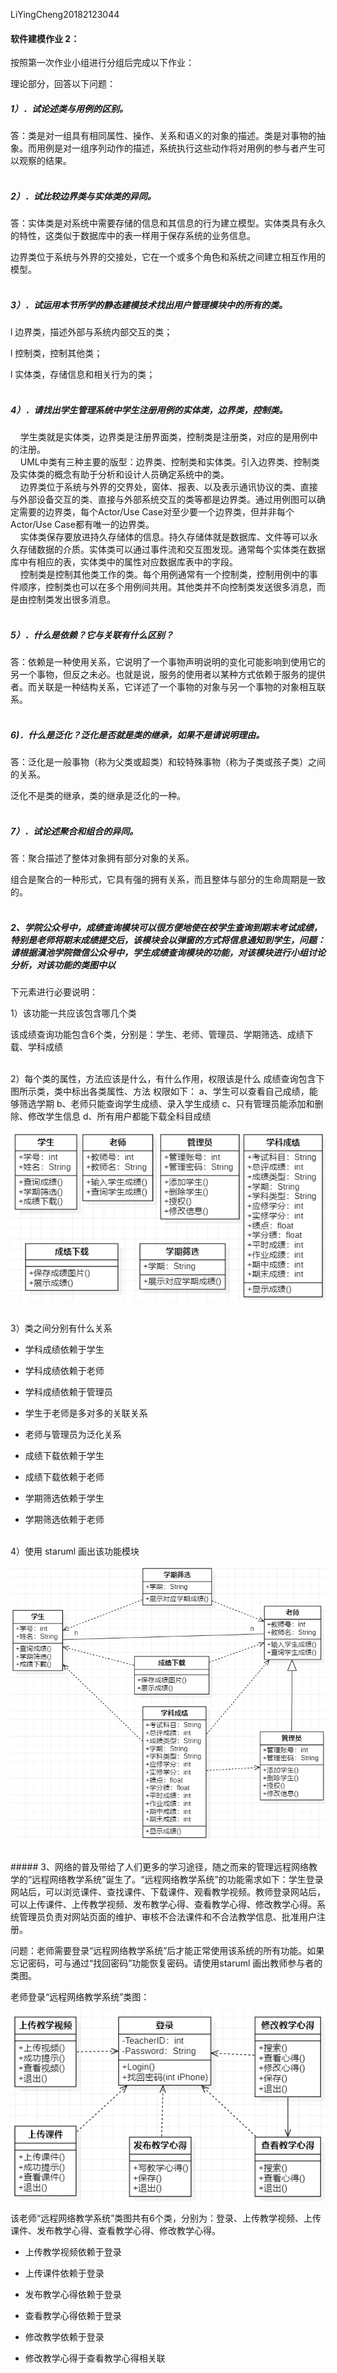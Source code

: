 LiYingCheng20182123044

####  软件建模作业 2：

按照第一次作业小组进行分组后完成以下作业：

理论部分，回答以下问题：

##### 1）．试论述类与用例的区别。

答：类是对一组具有相同属性、操作、关系和语义的对象的描述。类是对事物的抽象。而用例是对一组序列动作的描述，系统执行这些动作将对用例的参与者产生可以观察的结果。</br></br>

 

##### 2）．试比较边界类与实体类的异同。

答：实体类是对系统中需要存储的信息和其信息的行为建立模型。实体类具有永久的特性，这类似于数据库中的表一样用于保存系统的业务信息。

边界类位于系统与外界的交接处，它在一个或多个角色和系统之间建立相互作用的模型。<br><br>



##### 3）．试运用本节所学的静态建模技术找出用户管理模块中的所有的类。

l 边界类，描述外部与系统内部交互的类；

l 控制类，控制其他类；

l 实体类，存储信息和相关行为的类；<br><br>

 

##### 4）．请找出学生管理系统中学生注册用例的实体类，边界类，控制类。

&nbsp;&nbsp;&nbsp;&nbsp;学生类就是实体类，边界类是注册界面类，控制类是注册类，对应的是用例中的注册。<br>
&nbsp;&nbsp;&nbsp;&nbsp;UML中类有三种主要的版型：边界类、控制类和实体类。引入边界类、控制类及实体类的概念有助于分析和设计人员确定系统中的类。<br>
&nbsp;&nbsp;&nbsp;&nbsp;边界类位于系统与外界的交界处，窗体、报表、以及表示通讯协议的类、直接与外部设备交互的类、直接与外部系统交互的类等都是边界类。通过用例图可以确定需要的边界类，每个Actor/Use Case对至少要一个边界类，但并非每个Actor/Use Case都有唯一的边界类。<br>
&nbsp;&nbsp;&nbsp;&nbsp;实体类保存要放进持久存储体的信息。持久存储体就是数据库、文件等可以永久存储数据的介质。实体类可以通过事件流和交互图发现。通常每个实体类在数据库中有相应的表，实体类中的属性对应数据库表中的字段。<br>
&nbsp;&nbsp;&nbsp;&nbsp;控制类是控制其他类工作的类。每个用例通常有一个控制类，控制用例中的事件顺序，控制类也可以在多个用例间共用。其他类并不向控制类发送很多消息，而是由控制类发出很多消息。<br><br>

##### 5）．什么是依赖？它与关联有什么区别？

答：依赖是一种使用关系，它说明了一个事物声明说明的变化可能影响到使用它的另一个事物，但反之未必。也就是说，服务的使用者以某种方式依赖于服务的提供者。而关联是一种结构关系，它详述了一个事物的对象与另一个事物的对象相互联系。<br><br>

 

##### 6)．什么是泛化？泛化是否就是类的继承，如果不是请说明理由。

答：泛化是一般事物（称为父类或超类）和较特殊事物（称为子类或孩子类）之间的关系。

泛化不是类的继承，类的继承是泛化的一种。<br><br>

 

##### 7）．试论述聚合和组合的异同。

答：聚合描述了整体对象拥有部分对象的关系。

组合是聚合的一种形式，它具有强的拥有关系，而且整体与部分的生命周期是一致的。<br><br>

 

##### 2、学院公众号中，成绩查询模块可以很方便地使在校学生查询到期末考试成绩，特别是老师将期末成绩提交后，该模块会以弹窗的方式将信息通知到学生，问题：请根据滇池学院微信公众号中，学生成绩查询模块的功能，对该模块进行小组讨论分析，对该功能的类图中以

下元素进行必要说明：

1）该功能一共应该包含哪几个类

该成绩查询功能包含6个类，分别是：学生、老师、管理员、学期筛选、成绩下载、学科成绩<br><br>

 

2）每个类的属性，方法应该是什么，有什么作用，权限该是什么
      成绩查询包含下图所示类，类中标出各类属性、方法
      权限如下：
          a、学生可以查看自己成绩，能够筛选学期
          b、老师只能查询学生成绩、录入学生成绩
          c、只有管理员能添加和删除、修改学生信息
          d、所有用户都能下载全科目成绩

![成绩查询包含类](https://github.com/LiYingCheng123/LiYingCheng.github.io/blob/main/%E6%88%90%E7%BB%A9%E6%9F%A5%E8%AF%A2%E7%B1%BB.png)


<br>
3）类之间分别有什么关系

- 学科成绩依赖于学生

- 学科成绩依赖于老师

- 学科成绩依赖于管理员

- 学生于老师是多对多的关联关系

- 老师与管理员为泛化关系

- 成绩下载依赖于学生

- 成绩下载依赖于老师

- 学期筛选依赖于学生
- 学期筛选依赖于老师

 
<br>
4）使用 staruml 画出该功能模块

![成绩查询](https://github.com/LiYingCheng123/LiYingCheng.github.io/blob/main/%E6%88%90%E7%BB%A9%E6%9F%A5%E8%AF%A2.png)

 
<br>
##### 3、网络的普及带给了人们更多的学习途径，随之而来的管理远程网络教学的“远程网络教学系统”诞生了。“远程网络教学系统”的功能需求如下：学生登录网站后，可以浏览课件、查找课件、下载课件、观看教学视频。教师登录网站后，可以上传课件、上传教学视频、发布教学心得、查看教学心得、修改教学心得。系统管理员负责对网站页面的维护、审核不合法课件和不合法教学信息、批准用户注册。

问题：老师需要登录“远程网络教学系统”后才能正常使用该系统的所有功能。如果忘记密码，可与通过“找回密码”功能恢复密码。请使用staruml 画出教师参与者的类图。

老师登录“远程网络教学系统”类图：

![远程教学](https://github.com/LiYingCheng123/LiYingCheng.github.io/blob/main/%E8%BF%9C%E7%A8%8B%E6%95%99%E5%AD%A6.png)

该老师“远程网络教学系统”类图共有6个类，分别为：登录、上传教学视频、上传课件、发布教学心得、查看教学心得、修改教学心得。

- 上传教学视频依赖于登录

- 上传课件依赖于登录

- 发布教学心得依赖于登录

- 查看教学心得依赖于登录

- 修改教学依赖于登录

- 修改教学心得于查看教学心得相关联


